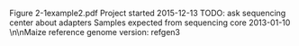 Figure 2-1example2.pdf
Project started 2015-12-13
TODO: ask sequencing center about adapters
Samples expected from sequencing core 2013-01-10
\n\nMaize reference genome version: refgen3
